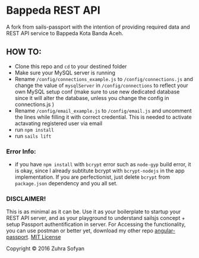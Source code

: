 # Bappeda REST API

A fork from sails-passport with the intention of providing required data and REST API service to Bappeda Kota Banda Aceh.

## HOW TO:
* Clone this repo and `cd` to your destined folder
* Make sure your MySQL server is running
* Rename `/config/connections_example.js` to `/config/connections.js` and change the value of `mysqlServer` in `/config/connections` to reflect your own MySQL setup conf (make sure to use new dedicated database since it will alter the database, unless you change the config in connections.js )
* Rename `/config/email_example.js` to `/config/email.js` and uncomment the lines while filling it with correct credential. This is needed to activate actavating registered user via email
* run `npm install`
* run `sails lift`

### Error Info:
* if you have `npm install` with `bcrypt` error such as `node-gyp` build error, it is okay, since I already subtitute bcrypt with `bcrypt-nodejs` in the app implementation. If you are perfectionist, just delete `bcrypt` from `package.json` dependency and you all set.

### DISCLAIMER! 
This is as minimal as it can be. Use it as your boilerplate to startup your REST API server, and as your playground to understand sailsjs concept + setup Passport authentification in server.
For Accessing the functionality, you can use postman or better yet, download my other repo [angular-passport](https://github.com/zuhrasofyan/angular-passport).
[MIT License](https://github.com/angular/angular.js/blob/master/LICENSE)

Copyright &copy; 2016 Zuhra Sofyan





